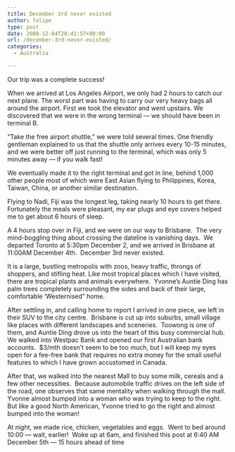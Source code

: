 ```yaml
---
title: December 3rd never existed
author: felipe
type: post
date: 2008-12-04T20:41:57+00:00
url: /december-3rd-never-existed/
categories:
  - Australia

---
```

Our trip was a complete success!

When we arrived at Los Angeles Airport, we only had 2 hours to catch our next plane. The worst part was having to carry our very heavy bags all around the airport. First we took the elevator and went upstairs. We discovered that we were in the wrong terminal &#8212; we should have been in terminal B.

&#8220;Take the free airport shuttle,&#8221; we were told several times. One friendly gentleman explained to us that the shuttle only arrives every 10-15 minutes, and we were better off just running to the terminal, which was only 5 minutes away &#8212; if you walk fast!

We eventually made it to the right terminal and got in line, behind 1,000 other people most of which were East Asian flying to Philippines, Korea, Taiwan, China, or another similar destination.

Flying to Nadi, Fiji was the longest leg, taking nearly 10 hours to get there. Fortunately the meals were pleasant, my ear plugs and eye covers helped me to get about 6 hours of sleep.

A 4 hours stop over in Fiji, and we were on our way to Brisbane.  The very mind-boggling thing about crossing the dateline is vanishing days.  We departed Toronto at 5:30pm December 2, and we arrived in Brisbane at 11:00AM December 4th.  December 3rd never existed.

It is a large, bustling metropolis with zoos, heavy traffic, throngs of shoppers, and stifling heat. Like most tropical places which I have visited, there are tropical plants and animals everywhere.  Yvonne&#8217;s Auntie Ding has palm trees completely surrounding the sides and back of their large, comfortable &#8216;Westernised&#8221; home.

After settling in, and calling home to report I arrived in one piece, we left in their SUV to the city centre.  Brisbane is cut up into suburbs, small village like places with different landscapes and sceneries.  Toowong is one of them, and Auntie Ding drove us into the heart of this busy commercial hub.  We walked into Westpac Bank and opened our first Australian bank accounts.  $3/mth doesn&#8217;t seem to be too much, but I will keep my eyes open for a fee-free bank that requires no extra money for the small useful features to which I have grown accustomed in Canada.

After that, we walked into the nearest Mall to buy some milk, cereals and a few other necessities.  Because automobile traffic drives on the left side of the road, one observes that same mentality when walking through the mall.  Yvonne almost bumped into a woman who was trying to keep to the right.  But like a good North American, Yvonne tried to go the right and almost bumped into the woman!

At night, we made rice, chicken, vegetables and eggs.  Went to bed around 10:00 &#8212; wait, earlier!  Woke up at 6am, and finished this post at 6:40 AM December 5th &#8212; 15 hours ahead of time